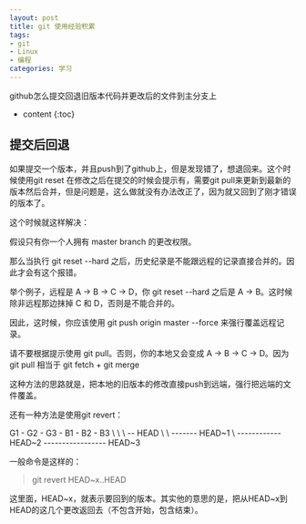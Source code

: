 ```yaml
---
layout: post
title: git 使用经验积累 
tags:
- git
- Linux
- 编程
categories: 学习
---
```

github怎么提交回退旧版本代码并更改后的文件到主分支上






* content
{:toc}

## 提交后回退
如果提交一个版本，并且push到了github上，但是发现错了，想退回来。这个时候使用git reset 在修改之后在提交的时候会提示有，需要git pull来更新到最新的版本然后合并，但是问题是，这么做就没有办法改正了，因为就又回到了刚才错误的版本了。

这个时候就这样解决：

假设只有你一个人拥有 master branch 的更改权限。

那么当执行 git reset --hard 之后，历史纪录是不能跟远程的记录直接合并的。因此才会有这个报错。

举个例子，远程是 A -> B -> C -> D，你 git reset --hard 之后是 A -> B。这时候除非远程那边抹掉 C 和 D，否则是不能合并的。

因此，这时候，你应该使用 git push origin master --force 来强行覆盖远程记录。

请不要根据提示使用 git pull。否则，你的本地又会变成 A -> B -> C -> D。因为 git pull 相当于 git fetch + git merge

这种方法的思路就是，把本地的旧版本的修改直接push到远端，强行把远端的文件覆盖。

还有一种方法是使用git revert：

G1 - G2 - G3 - B1 - B2 - B3
           \    \    \    \-- HEAD
		   \    \    \------- HEAD~1
		   \    \------------ HEAD~2
		   \----------------- HEAD~3

一般命令是这样的：

> git revert HEAD~x..HEAD

这里面，HEAD~x，就表示要回到的版本。其实他的意思的是，把从HEAD~x到HEAD的这几个更改返回去（不包含开始，包含结束）。
